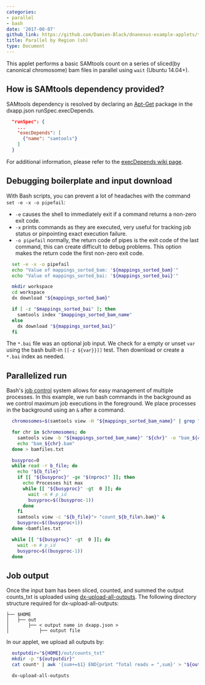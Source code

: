 ```yaml
---
categories:
- parallel
- bash
date: '2017-08-07'
github_link: https://github.com/Damien-Black/dnanexus-example-applets/tree/master/Tutorials/bash/samtools_count_para_chr_busyproc_sh
title: Parallel by Region (sh)
type: Document
---
```

This applet performs a basic SAMtools count on a series of sliced(by canonical chromosome) bam files in parallel using `wait` (Ubuntu 14.04+).

## How is SAMtools dependency provided?
SAMtools dependency is resolved by declaring an [Apt-Get](https://help.ubuntu.com/14.04/serverguide/apt-get.html) package in the dxapp.json runSpec.execDepends.
```json
  "runSpec": {
    ...
    "execDepends": [
      {"name": "samtools"}
    ]
  }
```
For additional information, please refer to the [execDepends wiki page](https://wiki.dnanexus.com/Execution-Environment-Reference#Software-Packages).

## Debugging boilerplate and input download
With Bash scripts, you can prevent a lot of headaches with the command `set -e -x -o pipefail`:
* `-e` causes the shell to immediately exit if a command returns a non-zero exit code.
* `-x` prints commands as they are executed, very useful for tracking job status or pinpointing exact execution failure.
* `-o pipefail` normally, the return code of pipes is the exit code of the last command, this can create difficult to debug problems. This option makes the return code the first non-zero exit code.
```bash
  set -e -x -o pipefail
  echo "Value of mappings_sorted_bam: '${mappings_sorted_bam}'"
  echo "Value of mappings_sorted_bai: '${mappings_sorted_bai}'"

  mkdir workspace
  cd workspace
  dx download "${mappings_sorted_bam}"

  if [ -z "$mappings_sorted_bai" ]; then
    samtools index "$mappings_sorted_bam_name"
  else
    dx download "${mappings_sorted_bai}"
  fi
```
The `*.bai` file was an optional job input. We check for a empty or unset `var` using the bash built-in `[[-z ${var}}]]` test. Then download or create a `*.bai` index as needed.

## Parallelized run
Bash's [job control](http://tldp.org/LDP/abs/html/x9644.html) system allows for easy management of multiple processes. In this example, we run bash commands in the background as we control maximum job executions in the foreground.
We place processes in the background using an `&` after a command.
```bash
  chromosomes=$(samtools view -H "${mappings_sorted_bam_name}" | grep "\@SQ" | awk -F '\t' '{print $2}' | awk -F ':' '{if ($2 ~ /^chr[0-9XYM]+$|^[0-9XYM]/) {print $2}}')

  for chr in $chromosomes; do
    samtools view -b "${mappings_sorted_bam_name}" "${chr}" -o "bam_${chr}.bam"
    echo "bam_${chr}.bam"
  done > bamfiles.txt

  busyproc=0
  while read -r b_file; do
    echo "${b_file}"
    if [[ "${busyproc}" -ge "$(nproc)" ]]; then
      echo Processes hit max
      while [[ "${busyproc}" -gt  0 ]]; do
        wait -n # p_id
        busyproc=$((busyproc-1))
      done
    fi
    samtools view -c "${b_file}"> "count_${b_file%.bam}" &
    busyproc=$((busyproc+1))
  done <bamfiles.txt
```
```bash
  while [[ "${busyproc}" -gt  0 ]]; do
    wait -n # p_id
    busyproc=$((busyproc-1))
  done
```
## Job output
Once the input bam has been sliced, counted, and summed the output counts_txt is uploaded using [dx-upload-all-outputs](https://wiki.dnanexus.com/Helpstrings-of-SDK-Command-Line-Utilities#dx-upload-all-outputs). The following directory structure required for dx-upload-all-outputs:
```
├── $HOME
│   ├── out
│       ├── < output name in dxapp.json >
│           ├── output file
```

In our applet, we upload all outputs by:
```bash
  outputdir="${HOME}/out/counts_txt"
  mkdir -p "${outputdir}"
  cat count* | awk '{sum+=$1} END{print "Total reads = ",sum}' > "${outputdir}/${mappings_sorted_bam_prefix}_count.txt"

  dx-upload-all-outputs
```
